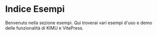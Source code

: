 # Indice Esempi

Benvenuto nella sezione esempi. Qui troverai vari esempi d'uso e demo delle funzionalità di KIMU e VitePress.
